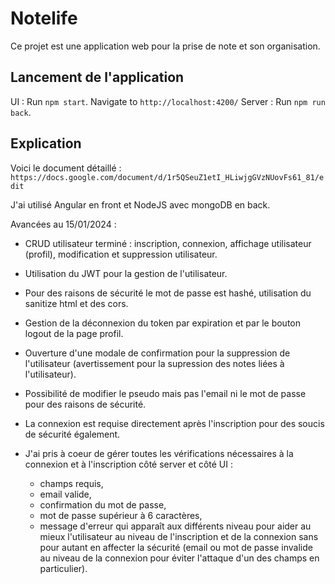 # Notelife

Ce projet est une application web pour la prise de note et son organisation.

## Lancement de l'application

UI : Run `npm start`. Navigate to `http://localhost:4200/`
Server : Run `npm run back`. 

## Explication

Voici le document détaillé : `https://docs.google.com/document/d/1r5QSeuZ1etI_HLiwjgGVzNUovFs61_81/edit`

J'ai utilisé Angular en front et NodeJS avec mongoDB en back.

Avancées au 15/01/2024 :

- CRUD utilisateur terminé : inscription, connexion, affichage utilisateur (profil), modification et suppression utilisateur. 
- Utilisation du JWT pour la gestion de l'utilisateur. 
- Pour des raisons de sécurité le mot de passe est hashé, utilisation du sanitize html et des cors. 
- Gestion de la déconnexion du token par expiration et par le bouton logout de la page profil. 
- Ouverture d'une modale de confirmation pour la suppression de l'utilisateur (avertissement pour la supression des notes liées à l'utilisateur). 
- Possibilité de modifier le pseudo mais pas l'email ni le mot de passe pour des raisons de sécurité. 
- La connexion est requise directement après l'inscription pour des soucis de sécurité également.

- J'ai pris à coeur de gérer toutes les vérifications nécessaires à la connexion et à l'inscription côté server et côté UI : 
    - champs requis, 
    - email valide, 
    - confirmation du mot de passe, 
    - mot de passe supérieur à 6 caractères, 
    - message d'erreur qui apparaît aux différents niveau pour aider au mieux l'utilisateur au niveau de l'inscription et de la connexion sans pour autant en affecter la sécurité (email ou mot de passe invalide au niveau de la connexion pour éviter l'attaque d'un des champs en particulier).

